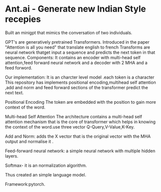 # Ant.ai - Generate new Indian Style recepies


Built an minigpt that mimics the conversation of two individuals.

GPT's are generatively pretrained Transformers.
Introduced in the paper "Attention is all you need" that translate english to french
Transforms are neural network thatget input a sequence and predicts the next token in that sequence.
Components:
It contains an encoder with multi-head self attention,feed forward neural network and a decoder with 2 MHA and a feed forword.

Our implementation:
It is an charcter level model .each token is a character
This repository has implements positional encoding,multihead self attention ,add and norm and feed forward sections of the transformer predict the next text.

Positional Encoding
The token are embedded with the position to gain more context of the word.

Multi-head Self Attention
The architecture contains a  multi-head self attention mechanism that is the core of transformer which helps in knowing the 
context of the word.use three vector Q-Query,V-Value,K-Key.

Add and Norm:
adds the X vector that is the original vector with the MHA output and normalise it .

Feed-forward neural network:
a simple neural network with multiple hidden layers.

Softmax- it is an normalization algorithm.

Thus created an simple language model.


Framework:pytorch.


